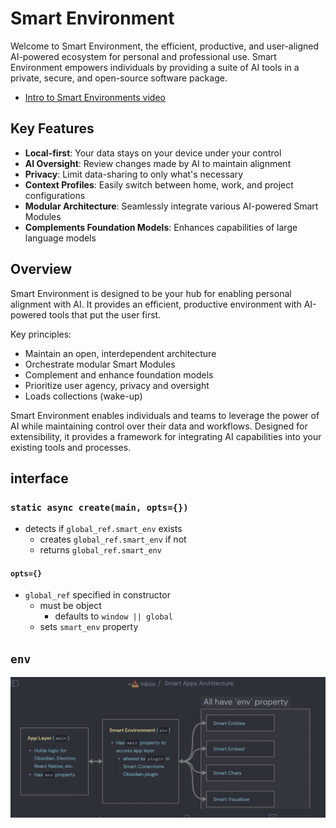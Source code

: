 # Smart Environment

Welcome to Smart Environment, the efficient, productive, and user-aligned AI-powered ecosystem for personal and professional use. Smart Environment empowers individuals by providing a suite of AI tools in a private, secure, and open-source software package.

- [Intro to Smart Environments video](https://youtu.be/0obRntW8Cto)

## Key Features

- **Local-first**: Your data stays on your device under your control
- **AI Oversight**: Review changes made by AI to maintain alignment 
- **Privacy**: Limit data-sharing to only what's necessary
- **Context Profiles**: Easily switch between home, work, and project configurations
- **Modular Architecture**: Seamlessly integrate various AI-powered Smart Modules
- **Complements Foundation Models**: Enhances capabilities of large language models

## Overview

Smart Environment is designed to be your hub for enabling personal alignment with AI. It provides an efficient, productive environment with AI-powered tools that put the user first.

Key principles:
- Maintain an open, interdependent architecture 
- Orchestrate modular Smart Modules
- Complement and enhance foundation models
- Prioritize user agency, privacy and oversight
- Loads collections (wake-up)

Smart Environment enables individuals and teams to leverage the power of AI while maintaining control over their data and workflows. Designed for extensibility, it provides a framework for integrating AI capabilities into your existing tools and processes.

## interface
### `static async create(main, opts={})`
- detects if `global_ref.smart_env` exists
    - creates `global_ref.smart_env` if not
    - returns `global_ref.smart_env`

#### `opts={}`
- `global_ref` specified in constructor
    - must be object
        - defaults to `window || global`
    - sets `smart_env` property


## `env`

![](../assets/Smart%20Env%20env%20property.png)
